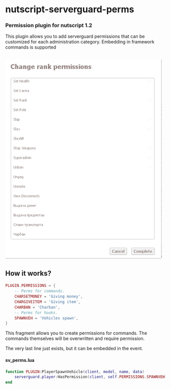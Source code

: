 # nutscript-serverguard-perms

### Permission plugin for nutscript 1.2

This plugin allows you to add serverguard permissions that can be customized for each administration category. Embedding in framework commands is supported<br><br>

![Example prview](https://raw.githubusercontent.com/Dobytchick/nutscript-serverguard-perms/main/perms.png)

## How it works?

```lua
PLUGIN.PERMISSIONS = {
    -- Perms for commands.
    CHARSETMONEY = 'Giving money',
    CHARGIVEITEM = 'Giving item',
    CHARBAN = 'Charban',
    -- Perms for hooks.
    SPAWNVEH = 'Vehicles spawn',
}
```

This fragment allows you to create permissions for commands. The commands themselves will be overwritten and require permission.

The very last line just exists, but it can be embedded in the event.

#### sv_perms.lua
```lua
function PLUGIN:PlayerSpawnVehicle(client, model, name, data)
    serverguard.player:HasPermission(client, self.PERMISSIONS.SPAWNVEH)
end
```
